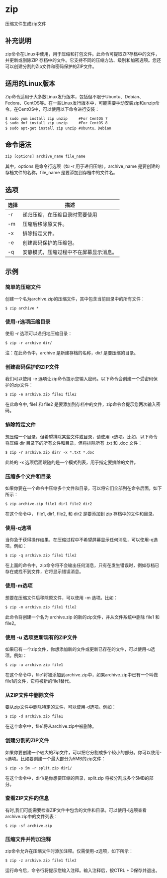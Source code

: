 zip
===

压缩文件生成zip文件

## 补充说明

zip命令在Linux中使用，用于压缩和打包文件。此命令可提取ZIP存档中的文件，并更新或删除ZIP 存档中的文件。它支持不同的压缩方法、级别和加密选项。您还可以创建分割的Zip文件和密码保护的ZIP文件。

## 适用的Linux版本

Zip命令适用于大多数Linux发行版本，包括但不限于Ubuntu、Debian、Fedora、CentOS等。在一些Linux发行版本中，可能需要手动安装zip和unzip命令。在CentOS中，可以使用以下命令进行安装：

```shell
$ sudo yum install zip unzip     #For CentOS 7
$ sudo dnf install zip unzip     #For CentOS 8
$ sudo apt-get install zip unzip #Ubuntu、Debian
```

## 命令语法

```shell
zip [options] archive_name file_name
```

其中，options 是命令行选项（如 -r 用于递归压缩），archive_name 是要创建的存档文件的名称，file_name 是要添加到存档中的文件名。

## 选项

| 选择 | 描述                                   |
| ---- | -------------------------------------- |
| -r   | 递归压缩，在压缩目录时需要使用         |
| -m   | 压缩后移除原文件。                     |
| -x   | 排除指定文件。                         |
| -e   | 创建密码保护的压缩包。                 |
| -q   | 安静模式，压缩过程中不在屏幕显示消息。 |

## 示例

### 简单的压缩文件

创建一个名为archive.zip的压缩文件，其中包含当前目录中的所有文件：

```shell
$ zip archive *
```

### 使用-r选项压缩目录

使用 -r 选项可以递归地压缩目录：

```shell
$ zip -r archive dir/
```

注：在此命令中，archive 是新建存档的名称，dir/ 是要压缩的目录。

### 创建密码保护的ZIP文件

我们可以使用 -e 选项让zip命令提示您输入密码。以下命令会创建一个受密码保护的zip文件：

```shell
$ zip -e archive.zip file1 file2
```

在此命令中, file1 和 file2 是要添加到存档中的文件，zip命令会提示您两次输入密码。

### 排除特定文件

想压缩一个目录，但希望排除某些文件或目录，请使用-x选项。比如，以下命令将压缩 dir 目录下的所有文件和目录，但将排除所有 .txt 和 .doc 文件：

```shell
$ zip -r archive.zip dir/ -x *.txt *.doc
```

此处的 -x 选项后面跟随的是一个模式列表，用于指定要排除的文件。

### 压缩多个文件和目录

如果你要在一个命令中压缩多个文件和目录，可以将它们全部列在命令后面，如下所示：

```shell
$ zip archive.zip file1 dir1 file2 dir2
```

在这个命令中， file1, dir1, file2, 和 dir2 是要添加到 zip 存档中的文件和目录。

### 使用-q选项

当你急于获得操作结果，在压缩过程中不希望屏幕显示任何消息，可以使用-q选项。例如：

```shell
$ zip -q archive.zip file1 file2
```

在上面的命令中，zip命令将不会输出任何消息，只有在发生错误时，例如存档已存在或找不到文件，它将显示错误消息。

### 使用-m选项

想要在压缩文件后移除原文件，可以使用 -m 选项。比如：

```shell
$ zip -m archive.zip file1 file2
```

此命令将创建一个名为 archive.zip 的新的zip文件，并从文件系统中删除 file1 和 file2。

### 使用 -u 选项更新现有的ZIP文件

如果已有一个zip文件，你想添加新的文件或更新已存在的文件，可以使用-u选项。例如：

```shell
$ zip -u archive.zip file1
```

在这个命令中，file1将被添加到archive.zip中，如果archive.zip中已有一个叫做file1的文件，它将被新的file1替代。

### 从ZIP文件中删除文件

要从zip文件中删除特定的文件，可以使用-d选项。例如：

```shell
$ zip -d archive.zip file1
```

在这个命令中，file1将从archive.zip中被删除。

### 创建分割的ZIP文件

如果你要创建一个较大的Zip文件，可以把它分割成多个较小的部分。你可以使用-s选项。比如要创建一个最大部分为5MB的zip文件：

```shell
$ zip -s 5m -r split.zip dir1/
```

在这个命令中，dir1/是你想要压缩的目录，split.zip 将被分割成多个5MB的部分。

### 查看ZIP文件的信息

有时,我们可能需要检查ZIP文件中包含的文件和目录。可以使用-l选项查看archive.zip中的文件列表：

```shell
$ zip -sf archive.zip
```

### 压缩文件并附加注释

zip命令允许在压缩文件时添加注释。仅需使用-z选项，如下所示：

```shell
$ zip -z archive.zip file1 file2
```

运行命令后，命令行将提示您输入注释。输入注释后，按CTRL + D保存并退出。

